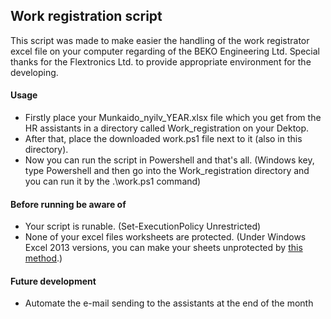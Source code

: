 ## Work registration script
This script was made to make easier the handling of the work registrator excel file on your computer regarding of the BEKO Engineering Ltd. 
Special thanks for the Flextronics Ltd. to provide appropriate environment for the developing.

#### Usage
  * Firstly place your Munkaido_nyilv_YEAR.xlsx file which you get from the HR assistants in a directory called Work_registration on your Dektop.
  * After that, place the downloaded work.ps1 file next to it (also in this directory).
  * Now you can run the script in Powershell and that's all. (Windows key, type Powershell and then go into the Work_registration directory and you can run it by the .\work.ps1 command)

#### Before running be aware of
  * Your script is runable. (Set-ExecutionPolicy Unrestricted)
  * None of your excel files worksheets are protected. (Under Windows Excel 2013 versions, you can make your sheets unprotected by [this method](https://uknowit.uwgb.edu/page.php?id=28850).)

#### Future development
  * Automate the e-mail sending to the assistants at the end of the month
